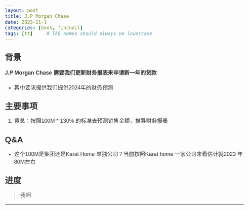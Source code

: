 ```yaml
---
layout: post
title: J.P Morgan Chase
date: 2023-11-1 
categories: [bank, fincnail]
tags: [tt]     # TAG names should always be lowercase
---
```


## 背景

#### J.P Morgan Chase 需要我们更新财务报表来申请新一年的贷款
- 其中要求提供我们提供2024年的财务预测

## 主要事项

1. 黄总：按照100M * 130% 的标准去预测销售金额，推导财务报表
## Q&A

- 这个100M是集团还是Karat Home 单独公司？当前按照Karat home 一家公司来看估计就2023 年80M左右


## 进度
> 我啊 
























---
<style>
body {
    margin: auto;
    padding-right: 1em;
    padding-left: 1em;
    max-width: 44em; 
    color: black;
    font-family: Helvetica, sans-serif;
    font-size: 110%;
    line-height: 140%;
    color: #333; 
   
}
</style>